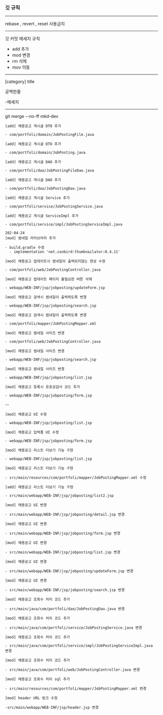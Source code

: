 ### 깃 규칙

---

rebase , revert , reset 사용금지

---

깃 커밋 메세지 규칙

- add 추가
- mod 변경
- rm 삭제
- mov 이동

---

[category] title

공백한줄

-메세지

---

 git merge --no-ff mkd-dev





```
[add] 채용공고 게시글 DTO 추가

- com/portfoli/domain/JobPostingFile.java
```

```
[add] 채용공고 게시글 DTO 추가

- com/portfoli/domain/JobPosting.java
```

```
[add] 채용공고 게시글 DAO 추가

- com/portfoli/dao/JobPostingFileDao.java
```

```
[add] 채용공고 게시글 DAO 추가

- com/portfoli/dao/JobPostingDao.java
```

```
[add] 채용공고 게시글 Service 추가

- com/portfoli/service/JobPostingService.java
```

```
[add] 채용공고 게시글 ServiceImpl 추가

- com/portfoli/service/impl/JobPostingServiceImpl.java
```

```
202-04-24 
[mod] 썸네일 라이브러리 추가

- build.gradle 수정
  - implementation 'net.coobird:thumbnailator:0.4.11'
```

```
[mod] 채용공고 업데이트시 썸네일이 출력되지않는 현상 수정

- com/portfoli/web/JobPostingController.java 
```

```
[mod] 채용공고 업데이트 페이지 불필요한 버튼 삭제

- webapp/WEB-INF/jsp/jobposting/updateForm.jsp
```

```
[mod] 채용공고 검색시 썸네일이 출력하도록 변경

- webapp/WEB-INF/jsp/jobposting/search.jsp
```

```
[mod] 채용공고 검색시 썸네일이 출력하도록 변경

- com/portfoli/mapper/JobPostingMapper.xml
```





```
[mod] 채용공고 썸네일 사이즈 변경

- com/portfoli/web/JobPostingController.java 
```

```
[mod] 채용공고 썸네일 사이즈 변경

- webapp/WEB-INF/jsp/jobposting/search.jsp
```

```
[mod] 채용공고 썸네일 사이즈 변경

- webapp/WEB-INF/jsp/jobposting/list.jsp
```

```
[mod] 채용공고 등록시 유효성검사 코드 추가

- webapp/WEB-INF/jsp/jobposting/form.jsp
```

--

```
[mod] 채용공고 UI 수정

- webapp/WEB-INF/jsp/jobposting/list.jsp
```

```
[mod] 채용공고 입력폼 UI 수정

- webapp/WEB-INF/jsp/jobposting/form.jsp
```

```
[mod] 채용공고 리스트 더보기 기능 구현

- webapp/WEB-INF/jsp/jobposting/list.jsp
```

```
[mod] 채용공고 리스트 더보기 기능 구현

- src/main/resources/com/portfoli/mapper/JobPostingMapper.xml 수정
```

```
[add] 채용공고 리스트 더보기 기능 구현

- src/main/webapp/WEB-INF/jsp/jobposting/list2.jsp
```





```
[mod] 채용공고 UI 변경

- src/main/webapp/WEB-INF/jsp/jobposting/detail.jsp 변경
```

```
[mod] 채용공고 UI 변경

- src/main/webapp/WEB-INF/jsp/jobposting/form.jsp 변경
```

```
[mod] 채용공고 UI 변경

- src/main/webapp/WEB-INF/jsp/jobposting/list.jsp 변경
```

```
[mod] 채용공고 UI 변경

- src/main/webapp/WEB-INF/jsp/jobposting/updateForm.jsp 변경
```

```
[mod] 채용공고 UI 변경

- src/main/webapp/WEB-INF/jsp/jobposting/search.jsp 변경
```

```
[mod] 채용공고 조회수 처리 코드 추가

- src/main/java/com/portfoli/dao/JobPostingDao.java 변경
```

```
[mod] 채용공고 조회수 처리 코드 추가

- src/main/java/com/portfoli/service/JobPostingService.java 변경
```

```
[mod] 채용공고 조회수 처리 코드 추가

- src/main/java/com/portfoli/service/impl/JobPostingServiceImpl.java 변경
```

```
[mod] 채용공고 조회수 처리 코드 추가

- src/main/java/com/portfoli/web/JobPostingController.java 변경
```

```
[mod] 채용공고 조회수 처리 sql 추가

- src/main/resources/com/portfoli/mapper/JobPostingMapper.xml 변경
```



```
[mod] header URL 링크 수정

-src/main/webapp/WEB-INF/jsp/header.jsp 변경
```

